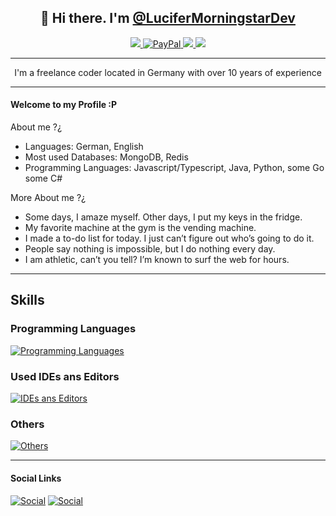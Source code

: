 <div align="center">
    <h2>👋 Hi there. I'm <a target="_blank" href="https://paypal.me/WhackDevelopment">@LuciferMorningstarDev</a></h2>
    <a target="_blank" href="https://discord.gg/WhackDevelopment">
        <img src="https://img.shields.io/discord/1075538521340776489?style=for-the-badge&logo=discord">
    </a>
    <a target="_blank" href="https://paypal.me/WhackDevelopment">
        <img src="https://img.shields.io/badge/Donate-PayPal-blue?style=for-the-badge&logo=paypal" alt="PayPal">
    </a>
    <a target="_blank" href="https://github.com/WhackDevelopment/.github/issues">
        <img src="https://img.shields.io/github/issues/WhackDevelopment/.github.svg?style=for-the-badge&logo=github">
    </a>
    <a target="_blank" href="https://github.com/LuciferMorningstarDev"><img src="https://img.shields.io/github/followers/LuciferMorningstarDev?style=for-the-badge&label=GitHub%20Followers&logo=github&c"></img></a>
    <br>
</div>

---

<div align="center">
    <p>
    I'm a freelance coder located in Germany with over 10 years of experience
    </p>
</div>

---

#### Welcome to my Profile :P

About me ?¿

-   Languages: German, English
-   Most used Databases: MongoDB, Redis
-   Programming Languages: Javascript/Typescript, Java, Python, some Go some C#

More About me ?¿

-   Some days, I amaze myself. Other days, I put my keys in the fridge.
-   My favorite machine at the gym is the vending machine.
-   I made a to-do list for today. I just can’t figure out who’s going to do it.
-   People say nothing is impossible, but I do nothing every day.
-   I am athletic, can’t you tell? I’m known to surf the web for hours.

---

## Skills

### Programming Languages

[![Programming Languages](https://skillicons.dev/icons?i=js,ts,html,css,sass,java,go,py,cs)](https://skillicons.dev)

### Used IDEs ans Editors

[![IDEs ans Editors](https://skillicons.dev/icons?i=vscode,idea,eclipse,vim,atom)](https://skillicons.dev)

### Others

[![Others](https://skillicons.dev/icons?i=react,next,vite,vue,angular,tailwind,nodejs,express,jenkins,maven,gradle,mongo,redis,graphql,tensorflow,git,linux)](https://skillicons.dev)

---

#### Social Links

[![Social](https://skillicons.dev/icons?i=discord)](https://discord.gg/WhackDevelopment)
[![Social](https://skillicons.dev/icons?i=github)](https://github.com/WhackDevelopment)
